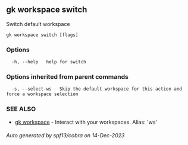 ## gk workspace switch

Switch default workspace

```
gk workspace switch [flags]
```

### Options

```
  -h, --help   help for switch
```

### Options inherited from parent commands

```
  -s, --select-ws   Skip the default workspace for this action and force a workspace selection
```

### SEE ALSO

* [gk workspace](gk_workspace.md)	 - Interact with your workspaces. Alias: 'ws'

###### Auto generated by spf13/cobra on 14-Dec-2023
